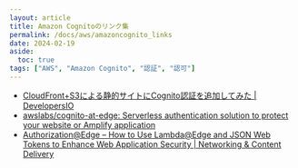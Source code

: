 ```yaml
---
layout: article
title: Amazon Cognitoのリンク集
permalink: /docs/aws/amazoncognito_links
date: 2024-02-19
aside:
  toc: true
tags: ["AWS", "Amazon Cognito", "認証", "認可"]
---
```


- [CloudFront+S3による静的サイトにCognito認証を追加してみた \| DevelopersIO](https://dev.classmethod.jp/articles/cloudfront-s3-cognito-authentication/)
- [awslabs/cognito-at-edge: Serverless authentication solution to protect your website or Amplify application](https://github.com/awslabs/cognito-at-edge/tree/main)
- [Authorization@Edge – How to Use Lambda@Edge and JSON Web Tokens to Enhance Web Application Security \| Networking & Content Delivery](https://aws.amazon.com/jp/blogs/networking-and-content-delivery/authorizationedge-how-to-use-lambdaedge-and-json-web-tokens-to-enhance-web-application-security/)
